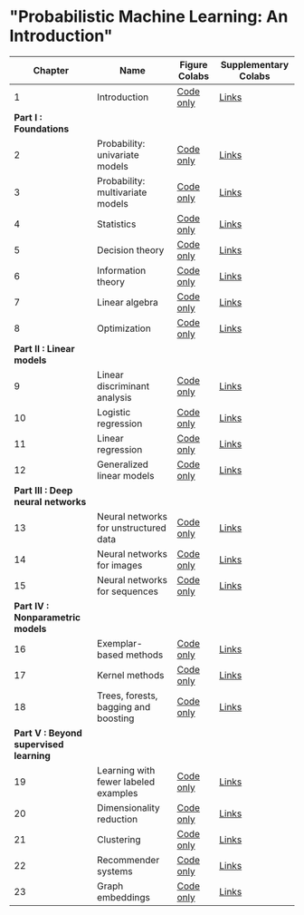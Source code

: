 # "Probabilistic Machine Learning: An Introduction"
[ch1-figures]: https://colab.research.google.com/github/probml/pml-book/blob/master/pml1/figure_notebooks/chapter1_introduction_figures.ipynb
[ch1-figures-output]: https://colab.research.google.com/github/probml/pml-book/blob/master/pml1/figure_notebooks/chapter1_introduction_figures_with_output.ipynb
[ch1-other]: https://github.com/probml/pml-book/blob/master/pml1/supplementary_notebooks/chap1.md
[ch2-figures]: https://colab.research.google.com/github/probml/pml-book/blob/master/pml1/figure_notebooks/chapter2_probability_univariate_models_figures.ipynb
[ch2-figures-output]: https://colab.research.google.com/github/probml/pml-book/blob/master/pml1/figure_notebooks/chapter2_probability_univariate_models_figures_with_output.ipynb
[ch2-other]: https://github.com/probml/pml-book/blob/master/pml1/supplementary_notebooks/chap2.md
[ch3-figures]: https://colab.research.google.com/github/probml/pml-book/blob/master/pml1/figure_notebooks/chapter3_probability_multivariate_models_figures.ipynb
[ch3-figures-output]: https://colab.research.google.com/github/probml/pml-book/blob/master/pml1/figure_notebooks/chapter3_probability_multivariate_models_figures_with_output.ipynb
[ch3-other]: https://github.com/probml/pml-book/blob/master/pml1/supplementary_notebooks/chap3.md
[ch4-figures]: https://colab.research.google.com/github/probml/pml-book/blob/master/pml1/figure_notebooks/chapter4_statistics_figures.ipynb
[ch4-figures-output]: https://colab.research.google.com/github/probml/pml-book/blob/master/pml1/figure_notebooks/chapter4_statistics_figures_with_output.ipynb
[ch4-other]: https://github.com/probml/pml-book/blob/master/pml1/supplementary_notebooks/chap4.md
[ch5-figures]: https://colab.research.google.com/github/probml/pml-book/blob/master/pml1/figure_notebooks/chapter5_decision_theory_figures.ipynb
[ch5-figures-output]: https://colab.research.google.com/github/probml/pml-book/blob/master/pml1/figure_notebooks/chapter5_decision_theory_figures_with_output.ipynb
[ch5-other]: https://github.com/probml/pml-book/blob/master/pml1/supplementary_notebooks/chap5.md
[ch6-figures]: https://colab.research.google.com/github/probml/pml-book/blob/master/pml1/figure_notebooks/chapter6_information_theory_figures.ipynb
[ch6-figures-output]: https://colab.research.google.com/github/probml/pml-book/blob/master/pml1/figure_notebooks/chapter6_information_theory_figures_with_output.ipynb
[ch6-other]: https://github.com/probml/pml-book/blob/master/pml1/supplementary_notebooks/chap6.md
[ch7-figures]: https://colab.research.google.com/github/probml/pml-book/blob/master/pml1/figure_notebooks/chapter7_linear_algebra_figures.ipynb
[ch7-figures-output]: https://colab.research.google.com/github/probml/pml-book/blob/master/pml1/figure_notebooks/chapter7_linear_algebra_figures_with_output.ipynb
[ch7-other]: https://github.com/probml/pml-book/blob/master/pml1/supplementary_notebooks/chap7.md
[ch8-figures]: https://colab.research.google.com/github/probml/pml-book/blob/master/pml1/figure_notebooks/chapter8_optimization_figures.ipynb
[ch8-figures-output]: https://colab.research.google.com/github/probml/pml-book/blob/master/pml1/figure_notebooks/chapter8_optimization_figures_with_output.ipynb
[ch8-other]: https://github.com/probml/pml-book/blob/master/pml1/supplementary_notebooks/chap8.md
[ch9-figures]: https://colab.research.google.com/github/probml/pml-book/blob/master/pml1/figure_notebooks/chapter9_linear_discriminant_analysis_figures.ipynb
[ch9-figures-output]: https://colab.research.google.com/github/probml/pml-book/blob/master/pml1/figure_notebooks/chapter9_linear_discriminant_analysis_figures_with_output.ipynb
[ch9-other]: https://github.com/probml/pml-book/blob/master/pml1/supplementary_notebooks/chap9.md
[ch10-figures]: https://colab.research.google.com/github/probml/pml-book/blob/master/pml1/figure_notebooks/chapter10_logistic_regression_figures.ipynb
[ch10-figures-output]: https://colab.research.google.com/github/probml/pml-book/blob/master/pml1/figure_notebooks/chapter10_logistic_regression_figures_with_output.ipynb
[ch10-other]: https://github.com/probml/pml-book/blob/master/pml1/supplementary_notebooks/chap10.md
[ch11-figures]: https://colab.research.google.com/github/probml/pml-book/blob/master/pml1/figure_notebooks/chapter11_linear_regression_figures.ipynb
[ch11-figures-output]: https://colab.research.google.com/github/probml/pml-book/blob/master/pml1/figure_notebooks/chapter11_linear_regression_figures_with_output.ipynb
[ch11-other]: https://github.com/probml/pml-book/blob/master/pml1/supplementary_notebooks/chap11.md
[ch12-figures]: https://colab.research.google.com/github/probml/pml-book/blob/master/pml1/figure_notebooks/chapter12_generalized_linear_models_figures.ipynb
[ch12-figures-output]: https://colab.research.google.com/github/probml/pml-book/blob/master/pml1/figure_notebooks/chapter12_generalized_linear_models_figures_with_output.ipynb
[ch12-other]: https://github.com/probml/pml-book/blob/master/pml1/supplementary_notebooks/chap12.md
[ch13-figures]: https://colab.research.google.com/github/probml/pml-book/blob/master/pml1/figure_notebooks/chapter13_neural_networks_for_unstructured_data_figures.ipynb
[ch13-figures-output]: https://colab.research.google.com/github/probml/pml-book/blob/master/pml1/figure_notebooks/chapter13_neural_networks_for_unstructured_data_figures_with_output.ipynb
[ch13-other]: https://github.com/probml/pml-book/blob/master/pml1/supplementary_notebooks/chap13.md
[ch14-figures]: https://colab.research.google.com/github/probml/pml-book/blob/master/pml1/figure_notebooks/chapter14_neural_networks_for_images_figures.ipynb
[ch14-figures-output]: https://colab.research.google.com/github/probml/pml-book/blob/master/pml1/figure_notebooks/chapter14_neural_networks_for_images_figures_with_output.ipynb
[ch14-other]: https://github.com/probml/pml-book/blob/master/pml1/supplementary_notebooks/chap14.md
[ch15-figures]: https://colab.research.google.com/github/probml/pml-book/blob/master/pml1/figure_notebooks/chapter15_neural_networks_for_sequences_figures.ipynb
[ch15-figures-output]: https://colab.research.google.com/github/probml/pml-book/blob/master/pml1/figure_notebooks/chapter15_neural_networks_for_sequences_figures_with_output.ipynb
[ch15-other]: https://github.com/probml/pml-book/blob/master/pml1/supplementary_notebooks/chap15.md
[ch16-figures]: https://colab.research.google.com/github/probml/pml-book/blob/master/pml1/figure_notebooks/chapter16_exemplar-based_methods_figures.ipynb
[ch16-figures-output]: https://colab.research.google.com/github/probml/pml-book/blob/master/pml1/figure_notebooks/chapter16_exemplar-based_methods_figures_with_output.ipynb
[ch16-other]: https://github.com/probml/pml-book/blob/master/pml1/supplementary_notebooks/chap16.md
[ch17-figures]: https://colab.research.google.com/github/probml/pml-book/blob/master/pml1/figure_notebooks/chapter17_kernel_methods_figures.ipynb
[ch17-figures-output]: https://colab.research.google.com/github/probml/pml-book/blob/master/pml1/figure_notebooks/chapter17_kernel_methods_figures_with_output.ipynb
[ch17-other]: https://github.com/probml/pml-book/blob/master/pml1/supplementary_notebooks/chap17.md
[ch18-figures]: https://colab.research.google.com/github/probml/pml-book/blob/master/pml1/figure_notebooks/chapter18_trees_forests_bagging_and_boosting_figures.ipynb
[ch18-figures-output]: https://colab.research.google.com/github/probml/pml-book/blob/master/pml1/figure_notebooks/chapter18_trees_forests_bagging_and_boosting_figures_with_output.ipynb
[ch18-other]: https://github.com/probml/pml-book/blob/master/pml1/supplementary_notebooks/chap18.md
[ch19-figures]: https://colab.research.google.com/github/probml/pml-book/blob/master/pml1/figure_notebooks/chapter19_learning_with_fewer_labeled_examples_figures.ipynb
[ch19-figures-output]: https://colab.research.google.com/github/probml/pml-book/blob/master/pml1/figure_notebooks/chapter19_learning_with_fewer_labeled_examples_figures_with_output.ipynb
[ch19-other]: https://github.com/probml/pml-book/blob/master/pml1/supplementary_notebooks/chap19.md
[ch20-figures]: https://colab.research.google.com/github/probml/pml-book/blob/master/pml1/figure_notebooks/chapter20_dimensionality_reduction_figures.ipynb
[ch20-figures-output]: https://colab.research.google.com/github/probml/pml-book/blob/master/pml1/figure_notebooks/chapter20_dimensionality_reduction_figures_with_output.ipynb
[ch20-other]: https://github.com/probml/pml-book/blob/master/pml1/supplementary_notebooks/chap20.md
[ch21-figures]: https://colab.research.google.com/github/probml/pml-book/blob/master/pml1/figure_notebooks/chapter21_clustering_figures.ipynb
[ch21-figures-output]: https://colab.research.google.com/github/probml/pml-book/blob/master/pml1/figure_notebooks/chapter21_clustering_figures_with_output.ipynb
[ch21-other]: https://github.com/probml/pml-book/blob/master/pml1/supplementary_notebooks/chap21.md
[ch22-figures]: https://colab.research.google.com/github/probml/pml-book/blob/master/pml1/figure_notebooks/chapter22_recommender_systems_figures.ipynb
[ch22-figures-output]: https://colab.research.google.com/github/probml/pml-book/blob/master/pml1/figure_notebooks/chapter22_recommender_systems_figures_with_output.ipynb
[ch22-other]: https://github.com/probml/pml-book/blob/master/pml1/supplementary_notebooks/chap22.md
[ch23-figures]: https://colab.research.google.com/github/probml/pml-book/blob/master/pml1/figure_notebooks/chapter23_graph_embeddings_figures.ipynb
[ch23-figures-output]: https://colab.research.google.com/github/probml/pml-book/blob/master/pml1/figure_notebooks/chapter23_graph_embeddings_figures_with_output.ipynb
[ch23-other]: https://github.com/probml/pml-book/blob/master/pml1/supplementary_notebooks/chap23.md



|Chapter|Name|Figure Colabs|Supplementary Colabs|
|-|----|----|----|
|1|Introduction| [Code only][ch1-figures]| [Links][ch1-other]|
|<b>Part I : Foundations</b>|||
|2|Probability: univariate models| [Code only][ch2-figures]| [Links][ch2-other]|
|3|Probability: multivariate models| [Code only][ch3-figures]| [Links][ch3-other]|
|4|Statistics| [Code only][ch4-figures]| [Links][ch4-other]|
|5|Decision theory| [Code only][ch5-figures]| [Links][ch5-other]|
|6|Information theory| [Code only][ch6-figures]| [Links][ch6-other]|
|7|Linear algebra| [Code only][ch7-figures]| [Links][ch7-other]|
|8|Optimization| [Code only][ch8-figures]| [Links][ch8-other]|
|<b>Part II : Linear models</b>|||
|9|Linear discriminant analysis| [Code only][ch9-figures]| [Links][ch9-other]|
|10|Logistic regression| [Code only][ch10-figures]| [Links][ch10-other]|
|11|Linear regression| [Code only][ch11-figures]| [Links][ch11-other]|
|12|Generalized linear models | [Code only][ch12-figures]| [Links][ch12-other]|
|<b>Part III : Deep neural networks</b>|||
|13|Neural networks for unstructured data| [Code only][ch13-figures]| [Links][ch13-other]|
|14|Neural networks for images| [Code only][ch14-figures]| [Links][ch14-other]|
|15|Neural networks for sequences| [Code only][ch15-figures]| [Links][ch15-other]|
|<b>Part IV : Nonparametric models</b>|||
|16|Exemplar-based methods| [Code only][ch16-figures]| [Links][ch16-other]|
|17|Kernel methods| [Code only][ch17-figures]| [Links][ch17-other]|
|18|Trees, forests, bagging and boosting| [Code only][ch18-figures]| [Links][ch18-other]|
|<b>Part V : Beyond supervised learning</b>|||
|19|Learning with fewer labeled examples| [Code only][ch19-figures]| [Links][ch19-other]|
|20|Dimensionality reduction| [Code only][ch20-figures]| [Links][ch20-other]|
|21|Clustering| [Code only][ch21-figures]| [Links][ch21-other]|
|22|Recommender systems| [Code only][ch22-figures]| [Links][ch22-other]|
|23|Graph embeddings | [Code only][ch23-figures]| [Links][ch23-other]|


